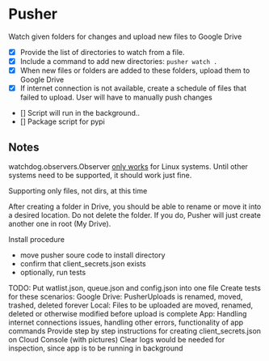 # Pusher

Watch given folders for changes and upload new files to Google Drive

- [x] Provide the list of directories to watch from a file.
- [x] Include a command to add new directories: `pusher watch .`
- [X] When new files or folders are added to these folders, upload them to Google Drive
- [X] If internet connection is not available, create a schedule of files that failed to upload. User will have to manually push changes
- [] Script will run in the background..
- [] Package script for pypi

## Notes

watchdog.observers.Observer [only works](https://pythonhosted.org/watchdog/api.html#module-watchdog.observers) for Linux systems. Until other systems need to be supported, it should work just fine.

Supporting only files, not dirs, at this time


After creating a folder in Drive, you should be able to rename or move it into a desired location.
Do not delete the folder. If you do, Pusher will just create another one in root (My Drive).


Install procedure
+ move pusher soure code to install directory
+ confirm that client_secrets.json exists
+ optionally, run tests


TODO:
Put watlist.json, queue.json and config.json into one file
Create tests for these scenarios:
    Google Drive: PusherUploads is renamed, moved, trashed, deleted forever
    Local: Files to be uploaded are moved, renamed, deleted or otherwise modified before upload is complete
    App: Handling internet connections issues, handling other errors, functionality of app commands
Provide step by step instructions for creating client_secrets.json on Cloud Console (with pictures)
Clear logs would be needed for inspection, since app is to be running in background